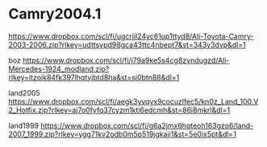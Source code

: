 # Camry2004.1

https://www.dropbox.com/scl/fi/ugcrjjl24yc61up1ttyd8/Ali-Toyota-Camry-2003-2006.zip?rlkey=udttsypd98gca43ttc4nbept7&st=343v3dvp&dl=1

boz 
https://www.dropbox.com/scl/fi/j79a9ke5s4cg8zyndugzd/Ali-Mercedes-1924_modland.zip?rlkey=ltzoik84fk397lhqtvjbtd8ha&st=sj0btn88&dl=1


land2005
https://www.dropbox.com/scl/fi/aegk3yvqyx9cocuzlfec5/kn0z_Land_100.V2_Hotfix.zip?rlkey=aj7o0fyfq37cyzm1kti6edcmh&st=86i8mkrl&dl=1


land1999
https://www.dropbox.com/scl/fi/g6a2jmx6hqteoh163gzo6/land-2007_1999.zip?rlkey=ygg71kv2odb0m5p519jgkaji1&st=5e0ix5pt&dl=1
